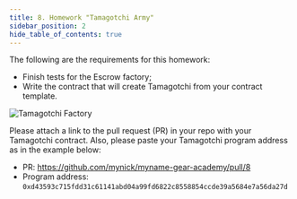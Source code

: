 ```yaml
---
title: 8. Homework "Tamagotchi Army"
sidebar_position: 2
hide_table_of_contents: true
---
```


The following are the requirements for this homework:

- Finish tests for the Escrow factory;
- Write the contract that will create Tamagotchi from your contract template.

![Tamagotchi Factory](/img/22/tamagotchi-army.jpg)

Please attach a link to the pull request (PR) in your repo with your Tamagotchi contract. Also, please paste your Tamagotchi program address as in the example below:

- PR: <https://github.com/mynick/myname-gear-academy/pull/8>
- Program address: `0xd43593c715fdd31c61141abd04a99fd6822c8558854ccde39a5684e7a56da27d`
